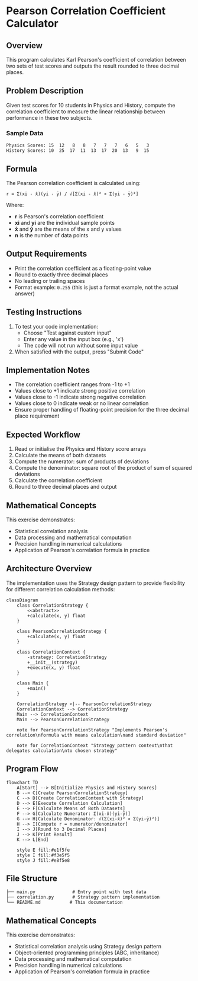 # Pearson Correlation Coefficient Calculator

## Overview

This program calculates Karl Pearson's coefficient of correlation between two sets of test scores and outputs the result
rounded to three decimal places.

## Problem Description

Given test scores for 10 students in Physics and History, compute the correlation coefficient to measure the linear
relationship between performance in these two subjects.

### Sample Data

```
Physics Scores: 15  12   8   8   7   7   7   6   5   3
History Scores: 10  25  17  11  13  17  20  13   9  15
```

## Formula

The Pearson correlation coefficient is calculated using:

```
r = Σ(xi - x̄)(yi - ȳ) / √[Σ(xi - x̄)² × Σ(yi - ȳ)²]
```

Where:

- **r** is Pearson's correlation coefficient
- **xi** and **yi** are the individual sample points
- **x̄** and **ȳ** are the means of the x and y values
- **n** is the number of data points

## Output Requirements

- Print the correlation coefficient as a floating-point value
- Round to exactly three decimal places
- No leading or trailing spaces
- Format example: `0.255` (this is just a format example, not the actual answer)

## Testing Instructions

1. To test your code implementation:
    - Choose "Test against custom input"
    - Enter any value in the input box (e.g., 'x')
    - The code will not run without some input value
2. When satisfied with the output, press "Submit Code"

## Implementation Notes

- The correlation coefficient ranges from -1 to +1
- Values close to +1 indicate strong positive correlation
- Values close to -1 indicate strong negative correlation
- Values close to 0 indicate weak or no linear correlation
- Ensure proper handling of floating-point precision for the three decimal place requirement

## Expected Workflow

1. Read or initialise the Physics and History score arrays
2. Calculate the means of both datasets
3. Compute the numerator: sum of products of deviations
4. Compute the denominator: square root of the product of sum of squared deviations
5. Calculate the correlation coefficient
6. Round to three decimal places and output

## Mathematical Concepts

This exercise demonstrates:

- Statistical correlation analysis
- Data processing and mathematical computation
- Precision handling in numerical calculations
- Application of Pearson's correlation formula in practice

## Architecture Overview

The implementation uses the Strategy design pattern to provide flexibility for different correlation calculation methods:

```mermaid
classDiagram
    class CorrelationStrategy {
        <<abstract>>
        +calculate(x, y) float
    }
    
    class PearsonCorrelationStrategy {
        +calculate(x, y) float
    }
    
    class CorrelationContext {
        -strategy: CorrelationStrategy
        +__init__(strategy)
        +execute(x, y) float
    }
    
    class Main {
        +main()
    }
    
    CorrelationStrategy <|-- PearsonCorrelationStrategy
    CorrelationContext --> CorrelationStrategy
    Main --> CorrelationContext
    Main --> PearsonCorrelationStrategy
    
    note for PearsonCorrelationStrategy "Implements Pearson's correlation\nformula with means calculation\nand standard deviation"
    
    note for CorrelationContext "Strategy pattern context\nthat delegates calculation\nto chosen strategy"
```

## Program Flow

```mermaid
flowchart TD
    A[Start] --> B[Initialize Physics and History Scores]
    B --> C[Create PearsonCorrelationStrategy]
    C --> D[Create CorrelationContext with Strategy]
    D --> E[Execute Correlation Calculation]
    E --> F[Calculate Means of Both Datasets]
    F --> G[Calculate Numerator: Σ(xi-x̄)(yi-ȳ)]
    G --> H[Calculate Denominator: √(Σ(xi-x̄)² × Σ(yi-ȳ)²)]
    H --> I[Compute r = numerator/denominator]
    I --> J[Round to 3 Decimal Places]
    J --> K[Print Result]
    K --> L[End]
    
    style E fill:#e1f5fe
    style I fill:#f3e5f5
    style J fill:#e8f5e8
```

## File Structure
```
├── main.py              # Entry point with test data
├── correlation.py       # Strategy pattern implementation
└── README.md           # This documentation
```

## Mathematical Concepts
This exercise demonstrates:
- Statistical correlation analysis using Strategy design pattern
- Object-oriented programming principles (ABC, inheritance)
- Data processing and mathematical computation
- Precision handling in numerical calculations
- Application of Pearson's correlation formula in practice
